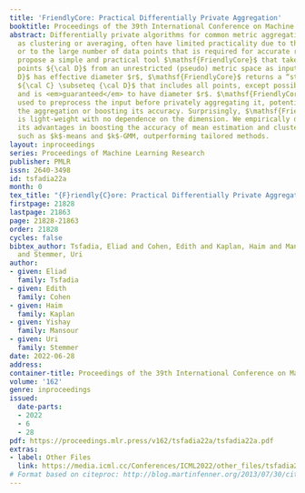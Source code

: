 ```yaml
---
title: 'FriendlyCore: Practical Differentially Private Aggregation'
booktitle: Proceedings of the 39th International Conference on Machine Learning
abstract: Differentially private algorithms for common metric aggregation tasks, such
  as clustering or averaging, often have limited practicality due to their complexity
  or to the large number of data points that is required for accurate results. We
  propose a simple and practical tool $\mathsf{FriendlyCore}$ that takes a set of
  points ${\cal D}$ from an unrestricted (pseudo) metric space as input. When ${\cal
  D}$ has effective diameter $r$, $\mathsf{FriendlyCore}$ returns a “stable” subset
  ${\cal C} \subseteq {\cal D}$ that includes all points, except possibly few outliers,
  and is <em>guaranteed</em> to have diameter $r$. $\mathsf{FriendlyCore}$ can be
  used to preprocess the input before privately aggregating it, potentially simplifying
  the aggregation or boosting its accuracy. Surprisingly, $\mathsf{FriendlyCore}$
  is light-weight with no dependence on the dimension. We empirically demonstrate
  its advantages in boosting the accuracy of mean estimation and clustering tasks
  such as $k$-means and $k$-GMM, outperforming tailored methods.
layout: inproceedings
series: Proceedings of Machine Learning Research
publisher: PMLR
issn: 2640-3498
id: tsfadia22a
month: 0
tex_title: "{F}riendly{C}ore: Practical Differentially Private Aggregation"
firstpage: 21828
lastpage: 21863
page: 21828-21863
order: 21828
cycles: false
bibtex_author: Tsfadia, Eliad and Cohen, Edith and Kaplan, Haim and Mansour, Yishay
  and Stemmer, Uri
author:
- given: Eliad
  family: Tsfadia
- given: Edith
  family: Cohen
- given: Haim
  family: Kaplan
- given: Yishay
  family: Mansour
- given: Uri
  family: Stemmer
date: 2022-06-28
address:
container-title: Proceedings of the 39th International Conference on Machine Learning
volume: '162'
genre: inproceedings
issued:
  date-parts:
  - 2022
  - 6
  - 28
pdf: https://proceedings.mlr.press/v162/tsfadia22a/tsfadia22a.pdf
extras:
- label: Other Files
  link: https://media.icml.cc/Conferences/ICML2022/other_files/tsfadia22a-supp.zip
# Format based on citeproc: http://blog.martinfenner.org/2013/07/30/citeproc-yaml-for-bibliographies/
---
```

